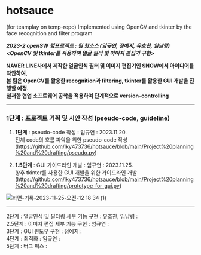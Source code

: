 # hotsauce
(for teamplay on temp-repo) Implemented using OpenCV and tkinter by the face recognition and filter program
  
***2023-2 openSW 텀프로젝트 : 팀 핫소스 (임규연, 정예지, 유호찬, 임남령)  
<OpenCV 및 tkinter를 사용하여 얼굴 필터 및 이미지 편집기 구현>*** 
      
**NAVER LINE사에서 제작한 얼굴인식 필터 및 이미지 편집기인 SNOW에서 아이디어를 착안하여,  
본 팀은 OpenCV를 활용한 recognition과 filtering, tkinter를 활용한 GUI 개발을 진행할 예정.  
철저한 협업 소프트웨어 공학을 적용하여 단계적으로 version-controlling** 

-------

### 1단계 : 프로젝트 기획 및 시안 작성 (pseudo-code, guideline)
      
1) **1단계** : pseudo-code 작성 : 임규연 : 2023.11.20.   
전체 code의 흐름 파악을 위한 pseudo-code 작성 (https://github.com/lky473736/hotsauce/blob/main/Project%20planning%20and%20drafting/pseudo.py)  
  
3) **1.5단계** : GUI 가이드라인 개발 : 임규연 : 2023.11.25.    
향후 tkinter를 사용한 GUI 개발을 위한 가이드라인 개발 (https://github.com/lky473736/hotsauce/blob/main/Project%20planning%20and%20drafting/prototype_for_gui.py)  
  
![화면-기록-2023-11-25-오전-12 18 34 (1)](https://github.com/lky473736/hotsauce/assets/84794782/ab35015c-70e7-4de9-89a9-bfcdefd7ee6e)  
  
-------  

2단계 : 얼굴인식 및 필터링 세부 기능 구현 : 유호찬, 임남령 :   
2.5단계 : 이미지 편집 세부 기능 구현 : 임규연 :   
3단계 : GUI 윈도우 구현 : 정예지 :  
4단계 : 최적화 : 임규연 :   
5단계 : 버그 픽스 :   
